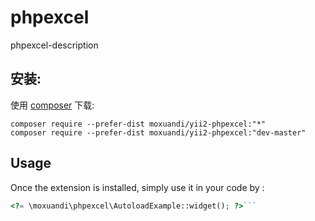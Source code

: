 phpexcel
========
phpexcel-description

安装:
------------
使用 [composer](http://getcomposer.org/download/) 下载:
```
composer require --prefer-dist moxuandi/yii2-phpexcel:"*"
composer require --prefer-dist moxuandi/yii2-phpexcel:"dev-master"
```


Usage
-----

Once the extension is installed, simply use it in your code by  :

```php
<?= \moxuandi\phpexcel\AutoloadExample::widget(); ?>```